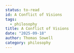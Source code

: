 ```yaml
---
status: to-read
id: A Conflict of Visions
tags:
  - philosophy
title: A Conflict of Visions
date: "2025-09-18"
author: Thomas Sowell
category: philosophy
---
```

